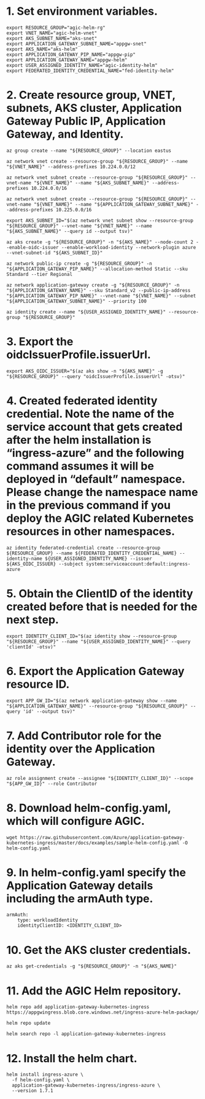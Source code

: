 # 1.	Set environment variables.
```
export RESOURCE_GROUP="agic-helm-rg"
export VNET_NAME="agic-helm-vnet"
export AKS_SUBNET_NAME="aks-snet"
export APPLICATION_GATEWAY_SUBNET_NAME="appgw-snet"
export AKS_NAME="aks-helm"
export APPLICATION_GATEWAY_PIP_NAME="appgw-pip"
export APPLICATION_GATEWAY_NAME="appgw-helm"
export USER_ASSIGNED_IDENTITY_NAME="agic-identity-helm"
export FEDERATED_IDENTITY_CREDENTIAL_NAME="fed-identity-helm"
```

# 2.	Create resource group, VNET, subnets, AKS cluster, Application Gateway Public IP, Application Gateway, and Identity.
```
az group create --name "${RESOURCE_GROUP}" --location eastus

az network vnet create --resource-group "${RESOURCE_GROUP}" --name "${VNET_NAME}" --address-prefixes 10.224.0.0/12

az network vnet subnet create --resource-group "${RESOURCE_GROUP}" --vnet-name "${VNET_NAME}" --name "${AKS_SUBNET_NAME}" --address-prefixes 10.224.0.0/16

az network vnet subnet create --resource-group "${RESOURCE_GROUP}" --vnet-name "${VNET_NAME}" --name "${APPLICATION_GATEWAY_SUBNET_NAME}" --address-prefixes 10.225.0.0/16

export AKS_SUBNET_ID="$(az network vnet subnet show --resource-group "${RESOURCE_GROUP}" --vnet-name "${VNET_NAME}" --name "${AKS_SUBNET_NAME}" --query id --output tsv)"

az aks create -g "${RESOURCE_GROUP}" -n "${AKS_NAME}" --node-count 2 --enable-oidc-issuer --enable-workload-identity --network-plugin azure --vnet-subnet-id "${AKS_SUBNET_ID}"

az network public-ip create -g "${RESOURCE_GROUP}" -n "${APPLICATION_GATEWAY_PIP_NAME}" --allocation-method Static --sku Standard --tier Regional

az network application-gateway create -g "${RESOURCE_GROUP}" -n "${APPLICATION_GATEWAY_NAME}" --sku Standard_v2 --public-ip-address "${APPLICATION_GATEWAY_PIP_NAME}" --vnet-name "${VNET_NAME}" --subnet "${APPLICATION_GATEWAY_SUBNET_NAME}" --priority 100

az identity create --name "${USER_ASSIGNED_IDENTITY_NAME}" --resource-group "${RESOURCE_GROUP}"
```

# 3.	Export the oidcIssuerProfile.issuerUrl.
```
export AKS_OIDC_ISSUER="$(az aks show -n "${AKS_NAME}" -g "${RESOURCE_GROUP}" --query "oidcIssuerProfile.issuerUrl" -otsv)"
```

# 4.	Created federated identity credential. Note the name of the service account that gets created after the helm installation is “ingress-azure” and the following command assumes it will be deployed in “default” namespace. Please change the namespace name in the previous command if you deploy the AGIC related Kubernetes resources in other namespaces.
```
az identity federated-credential create --resource-group ${RESOURCE_GROUP} --name ${FEDERATED_IDENTITY_CREDENTIAL_NAME} --identity-name ${USER_ASSIGNED_IDENTITY_NAME} --issuer ${AKS_OIDC_ISSUER} --subject system:serviceaccount:default:ingress-azure
```

# 5.	Obtain the ClientID of the identity created before that is needed for the next step.
```
export IDENTITY_CLIENT_ID="$(az identity show --resource-group "${RESOURCE_GROUP}" --name "${USER_ASSIGNED_IDENTITY_NAME}" --query 'clientId' -otsv)"
```

# 6.	Export the Application Gateway resource ID.
```
export APP_GW_ID="$(az network application-gateway show --name "${APPLICATION_GATEWAY_NAME}" --resource-group "${RESOURCE_GROUP}" --query 'id' --output tsv)"
```

# 7.	Add Contributor role for the identity over the Application Gateway.
```
az role assignment create --assignee "${IDENTITY_CLIENT_ID}" --scope "${APP_GW_ID}" --role Contributor
```

# 8. Download helm-config.yaml, which will configure AGIC.
```
wget https://raw.githubusercontent.com/Azure/application-gateway-kubernetes-ingress/master/docs/examples/sample-helm-config.yaml -O helm-config.yaml
```

# 9.	In helm-config.yaml specify the Application Gateway details including the armAuth type.
```
armAuth:
    type: workloadIdentity
    identityClientID: <IDENTITY_CLIENT_ID>
```

# 10. Get the AKS cluster credentials.
```
az aks get-credentials -g "${RESOURCE_GROUP}" -n "${AKS_NAME}"
```

# 11. Add the AGIC Helm repository.
```
helm repo add application-gateway-kubernetes-ingress https://appgwingress.blob.core.windows.net/ingress-azure-helm-package/

helm repo update

helm search repo -l application-gateway-kubernetes-ingress
```

# 12. Install the helm chart.
```
helm install ingress-azure \
  -f helm-config.yaml \
  application-gateway-kubernetes-ingress/ingress-azure \
  --version 1.7.1
```